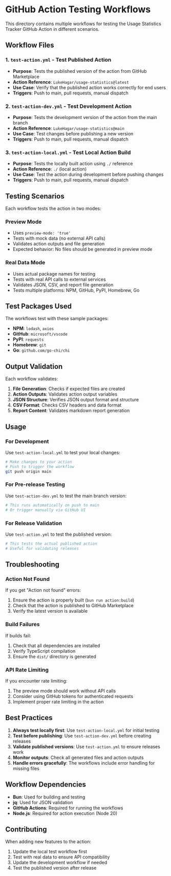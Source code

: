 # GitHub Action Testing Workflows

This directory contains multiple workflows for testing the Usage Statistics Tracker GitHub Action in different scenarios.

## Workflow Files

### 1. `test-action.yml` - Test Published Action
- **Purpose**: Tests the published version of the action from GitHub Marketplace
- **Action Reference**: `LukeHagar/usage-statistics@latest`
- **Use Case**: Verify that the published action works correctly for end users
- **Triggers**: Push to main, pull requests, manual dispatch

### 2. `test-action-dev.yml` - Test Development Action
- **Purpose**: Tests the development version of the action from the main branch
- **Action Reference**: `LukeHagar/usage-statistics@main`
- **Use Case**: Test changes before publishing a new version
- **Triggers**: Push to main, pull requests, manual dispatch

### 3. `test-action-local.yml` - Test Local Action Build
- **Purpose**: Tests the locally built action using `./` reference
- **Action Reference**: `./` (local action)
- **Use Case**: Test the action during development before pushing changes
- **Triggers**: Push to main, pull requests, manual dispatch

## Testing Scenarios

Each workflow tests the action in two modes:

### Preview Mode
- Uses `preview-mode: 'true'`
- Tests with mock data (no external API calls)
- Validates action outputs and file generation
- Expected behavior: No files should be generated in preview mode

### Real Data Mode
- Uses actual package names for testing
- Tests with real API calls to external services
- Validates JSON, CSV, and report file generation
- Tests multiple platforms: NPM, GitHub, PyPI, Homebrew, Go

## Test Packages Used

The workflows test with these sample packages:

- **NPM**: `lodash`, `axios`
- **GitHub**: `microsoft/vscode`
- **PyPI**: `requests`
- **Homebrew**: `git`
- **Go**: `github.com/go-chi/chi`

## Output Validation

Each workflow validates:

1. **File Generation**: Checks if expected files are created
2. **Action Outputs**: Validates action output variables
3. **JSON Structure**: Verifies JSON output format and structure
4. **CSV Format**: Checks CSV headers and data format
5. **Report Content**: Validates markdown report generation

## Usage

### For Development
Use `test-action-local.yml` to test your local changes:
```bash
# Make changes to your action
# Push to trigger the workflow
git push origin main
```

### For Pre-release Testing
Use `test-action-dev.yml` to test the main branch version:
```bash
# This runs automatically on push to main
# Or trigger manually via GitHub UI
```

### For Release Validation
Use `test-action.yml` to test the published version:
```bash
# This tests the actual published action
# Useful for validating releases
```

## Troubleshooting

### Action Not Found
If you get "Action not found" errors:
1. Ensure the action is properly built (`bun run action:build`)
2. Check that the action is published to GitHub Marketplace
3. Verify the latest version is available

### Build Failures
If builds fail:
1. Check that all dependencies are installed
2. Verify TypeScript compilation
3. Ensure the `dist/` directory is generated

### API Rate Limiting
If you encounter rate limiting:
1. The preview mode should work without API calls
2. Consider using GitHub tokens for authenticated requests
3. Implement proper rate limiting in the action

## Best Practices

1. **Always test locally first**: Use `test-action-local.yml` for initial testing
2. **Test before publishing**: Use `test-action-dev.yml` before creating releases
3. **Validate published versions**: Use `test-action.yml` to ensure releases work
4. **Monitor outputs**: Check all generated files and action outputs
5. **Handle errors gracefully**: The workflows include error handling for missing files

## Workflow Dependencies

- **Bun**: Used for building and testing
- **jq**: Used for JSON validation
- **GitHub Actions**: Required for running the workflows
- **Node.js**: Required for action execution (Node 20)

## Contributing

When adding new features to the action:

1. Update the local test workflow first
2. Test with real data to ensure API compatibility
3. Update the development workflow if needed
4. Test the published version after release 
